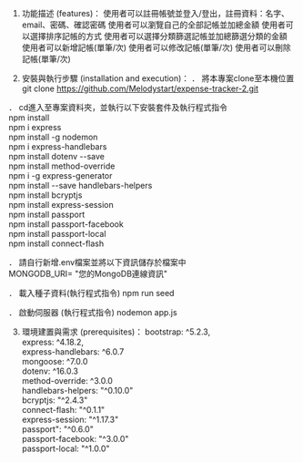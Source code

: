 1. 功能描述 (features)：
使用者可以註冊帳號並登入/登出，註冊資料：名字、email、密碼、確認密碼
使用者可以瀏覽自己的全部記帳並加總金額
使用者可以選擇排序記帳的方式 使用者可以選擇分類篩選記帳並加總篩選分類的金額 使用者可以新增記帳(單筆/次)
使用者可以修改記帳(單筆/次) 使用者可以刪除記帳(單筆/次)

2. 安裝與執行步驟 (installation and execution)：
． 將本專案clone至本機位置
git clone https://github.com/Melodystart/expense-tracker-2.git

． cd進入至專案資料夾，並執行以下安裝套件及執行程式指令   
npm install   
npm i express   
npm install -g nodemon   
npm i express-handlebars   
npm install dotenv --save   
npm install method-override   
npm i -g express-generator   
npm install --save handlebars-helpers   
npm install bcryptjs   
npm install express-session   
npm install passport   
npm install passport-facebook   
npm install passport-local   
npm install connect-flash   

． 請自行新增.env檔案並將以下資訊儲存於檔案中   
MONGODB_URI= "您的MongoDB連線資訊"

． 載入種子資料(執行程式指令)
npm run seed

． 啟動伺服器 (執行程式指令)
nodemon app.js

3. 環境建置與需求 (prerequisites)：
bootstrap: ^5.2.3,   
express: ^4.18.2,   
express-handlebars: ^6.0.7   
mongoose: ^7.0.0   
dotenv: ^16.0.3   
method-override: ^3.0.0   
handlebars-helpers: "^0.10.0"   
bcryptjs: "^2.4.3"   
connect-flash: "^0.1.1"   
express-session: "^1.17.3"   
passport": "^0.6.0"   
passport-facebook: "^3.0.0"   
passport-local: "^1.0.0"   
